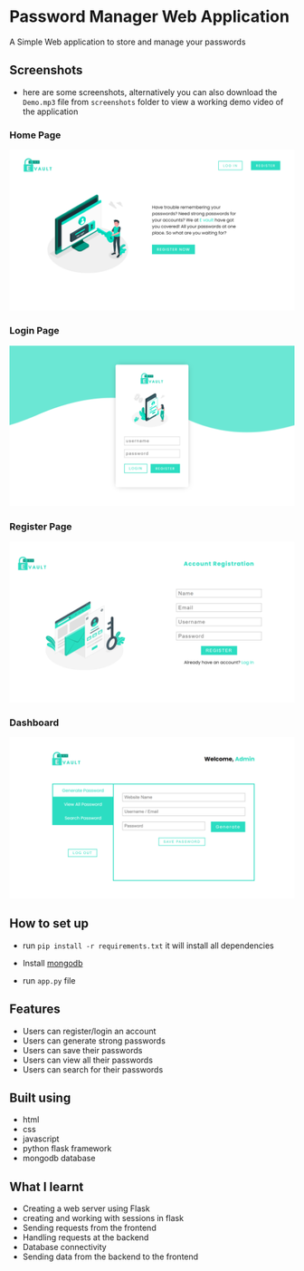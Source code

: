 # Password Manager Web Application

A Simple Web application to store and manage your passwords


## Screenshots

- here are some screenshots, alternatively you can also download the `Demo.mp3` file from `screenshots` folder to view a working demo video of the application

### Home Page

![Home Page](./screenshots/Home.png "Home Page")

### Login Page

![Login Page](./screenshots/Login.png "Login Page")

### Register Page

![Register Page](./screenshots/Register.png "Register Page")

### Dashboard

![Main Dashboard](./screenshots/Dashboard.png "Main Dashboard")

## How to set up

- run `pip install -r requirements.txt` it will install all dependencies

- Install [mongodb](https://docs.mongodb.com/manual/installation/)

- run `app.py` file

## Features

- Users can register/login an account
- Users can generate strong passwords
- Users can save their passwords
- Users can view all their passwords
- Users can search for their passwords

## Built using

- html
- css
- javascript
- python flask framework
- mongodb database

## What I learnt

- Creating a web server using Flask
- creating and working with sessions in flask
- Sending requests from the frontend
- Handling requests at the backend
- Database connectivity
- Sending data from the backend to the frontend
